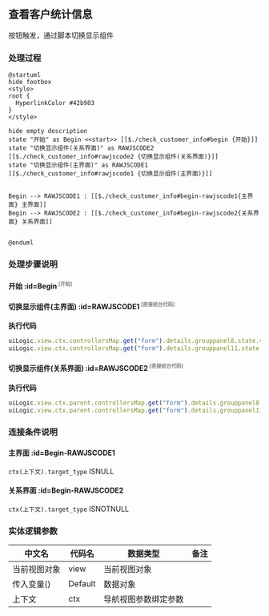 ## 查看客户统计信息 <!-- {docsify-ignore-all} -->

   按钮触发，通过脚本切换显示组件

### 处理过程

```plantuml
@startuml
hide footbox
<style>
root {
  HyperlinkColor #42b983
}
</style>

hide empty description
state "开始" as Begin <<start>> [[$./check_customer_info#begin {开始}]]
state "切换显示组件(关系界面)" as RAWJSCODE2  [[$./check_customer_info#rawjscode2 {切换显示组件(关系界面)}]]
state "切换显示组件(主界面)" as RAWJSCODE1  [[$./check_customer_info#rawjscode1 {切换显示组件(主界面)}]]


Begin --> RAWJSCODE1 : [[$./check_customer_info#begin-rawjscode1{主界面} 主界面]]
Begin --> RAWJSCODE2 : [[$./check_customer_info#begin-rawjscode2{关系界面} 关系界面]]


@enduml
```


### 处理步骤说明

#### 开始 :id=Begin<sup class="footnote-symbol"> <font color=gray size=1>[开始]</font></sup>




#### 切换显示组件(主界面) :id=RAWJSCODE1<sup class="footnote-symbol"> <font color=gray size=1>[直接前台代码]</font></sup>



<p class="panel-title"><b>执行代码</b></p>

```javascript
uiLogic.view.ctx.controllersMap.get("form").details.grouppanel8.state.visible=false;
uiLogic.view.ctx.controllersMap.get("form").details.grouppanel11.state.visible=true;
```

#### 切换显示组件(关系界面) :id=RAWJSCODE2<sup class="footnote-symbol"> <font color=gray size=1>[直接前台代码]</font></sup>



<p class="panel-title"><b>执行代码</b></p>

```javascript
uiLogic.view.ctx.parent.controllersMap.get("form").details.grouppanel8.state.visible=false;
uiLogic.view.ctx.parent.controllersMap.get("form").details.grouppanel11.state.visible=true;
```

### 连接条件说明
#### 主界面 :id=Begin-RAWJSCODE1

```ctx(上下文).target_type``` ISNULL
#### 关系界面 :id=Begin-RAWJSCODE2

```ctx(上下文).target_type``` ISNOTNULL


### 实体逻辑参数

|    中文名   |    代码名    |  数据类型      |备注 |
| --------| --------| --------  | --------   |
|当前视图对象|view|当前视图对象||
|传入变量(<i class="fa fa-check"/></i>)|Default|数据对象||
|上下文|ctx|导航视图参数绑定参数||
